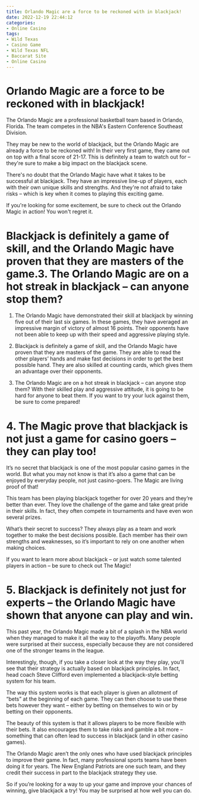 ```yaml
---
title: Orlando Magic are a force to be reckoned with in blackjack!
date: 2022-12-19 22:44:12
categories:
- Online Casino
tags:
- Wild Texas
- Casino Game
- Wild Texas NFL
- Baccarat Site
- Online Casino
---
```



#  Orlando Magic are a force to be reckoned with in blackjack!

The Orlando Magic are a professional basketball team based in Orlando, Florida. The team competes in the NBA's Eastern Conference Southeast Division. 

They may be new to the world of blackjack, but the Orlando Magic are already a force to be reckoned with! In their very first game, they came out on top with a final score of 21-17. This is definitely a team to watch out for – they're sure to make a big impact on the blackjack scene.

There's no doubt that the Orlando Magic have what it takes to be successful at blackjack. They have an impressive line-up of players, each with their own unique skills and strengths. And they're not afraid to take risks – which is key when it comes to playing this exciting game.

If you're looking for some excitement, be sure to check out the Orlando Magic in action! You won't regret it.

#  Blackjack is definitely a game of skill, and the Orlando Magic have proven that they are masters of the game.3. The Orlando Magic are on a hot streak in blackjack – can anyone stop them?

1. The Orlando Magic have demonstrated their skill at blackjack by winning five out of their last six games. In these games, they have averaged an impressive margin of victory of almost 16 points. Their opponents have not been able to keep up with their speed and aggressive playing style.

2. Blackjack is definitely a game of skill, and the Orlando Magic have proven that they are masters of the game. They are able to read the other players’ hands and make fast decisions in order to get the best possible hand. They are also skilled at counting cards, which gives them an advantage over their opponents.

3. The Orlando Magic are on a hot streak in blackjack – can anyone stop them? With their skilled play and aggressive attitude, it is going to be hard for anyone to beat them. If you want to try your luck against them, be sure to come prepared!

# 4. The Magic prove that blackjack is not just a game for casino goers – they can play too!

It’s no secret that blackjack is one of the most popular casino games in the world. But what you may not know is that it’s also a game that can be enjoyed by everyday people, not just casino-goers. The Magic are living proof of that!

This team has been playing blackjack together for over 20 years and they’re better than ever. They love the challenge of the game and take great pride in their skills. In fact, they often compete in tournaments and have even won several prizes.

What’s their secret to success? They always play as a team and work together to make the best decisions possible. Each member has their own strengths and weaknesses, so it’s important to rely on one another when making choices.

If you want to learn more about blackjack – or just watch some talented players in action – be sure to check out The Magic!

# 5. Blackjack is definitely not just for experts – the Orlando Magic have shown that anyone can play and win.

This past year, the Orlando Magic made a bit of a splash in the NBA world when they managed to make it all the way to the playoffs. Many people were surprised at their success, especially because they are not considered one of the stronger teams in the league.

Interestingly, though, if you take a closer look at the way they play, you’ll see that their strategy is actually based on blackjack principles. In fact, head coach Steve Clifford even implemented a blackjack-style betting system for his team.

The way this system works is that each player is given an allotment of “bets” at the beginning of each game. They can then choose to use these bets however they want – either by betting on themselves to win or by betting on their opponents.

The beauty of this system is that it allows players to be more flexible with their bets. It also encourages them to take risks and gamble a bit more – something that can often lead to success in blackjack (and in other casino games).

The Orlando Magic aren’t the only ones who have used blackjack principles to improve their game. In fact, many professional sports teams have been doing it for years. The New England Patriots are one such team, and they credit their success in part to the blackjack strategy they use.

So if you’re looking for a way to up your game and improve your chances of winning, give blackjack a try! You may be surprised at how well you can do.